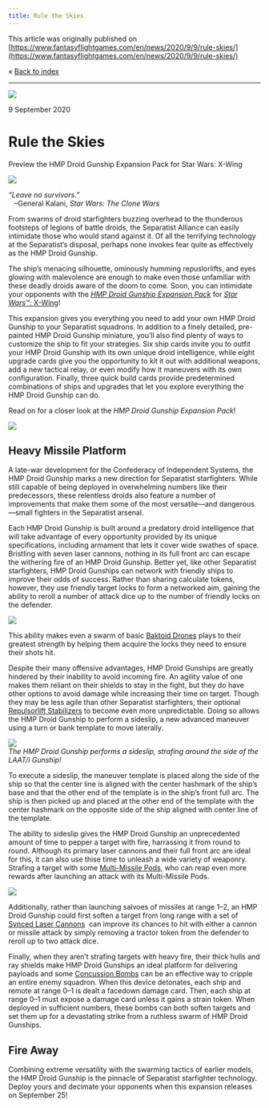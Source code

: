 ```yaml
---
title: Rule the Skies
---
```


This article was originally published on [https://www.fantasyflightgames.com/en/news/2020/9/9/rule-skies/](https://www.fantasyflightgames.com/en/news/2020/9/9/rule-skies/)

&laquo; [Back to index](../index.md)

---

![](1ad63d0ff29e24ca0cc02cb518690ee7.jpg)

9 September 2020

Rule the Skies
==============

Preview the HMP Droid Gunship Expansion Pack for Star Wars: X-Wing

![](dab89fd4b251a0c8770f716ff7367b16.png)

_“Leave no survivors.”_  
   –General Kalani, _Star Wars: The Clone Wars_

From swarms of droid starfighters buzzing overhead to the thunderous footsteps of legions of battle droids, the Separatist Alliance can easily intimidate those who would stand against it. Of all the terrifying technology at the Separatist’s disposal, perhaps none invokes fear quite as effectively as the HMP Droid Gunship.

The ship’s menacing silhouette, ominously humming repuslorlifts, and eyes glowing with malevolence are enough to make even those unfamiliar with these deadly droids aware of the doom to come. Soon, you can intimidate your opponents with the _[HMP Droid Gunship Expansion Pack](https://www.fantasyflightgames.com/en/products/x-wing-second-edition/products/hmp-droid-gunship-expansion-pack/)_ for [_Star Wars_™: X-Wing](https://www.fantasyflightgames.com/en/products/x-wing-second-edition/)!

This expansion gives you everything you need to add your own HMP Droid Gunship to your Separatist squadrons. In addition to a finely detailed, pre-painted HMP Droid Gunship miniature, you’ll also find plenty of ways to customize the ship to fit your strategies. Six ship cards invite you to outfit your HMP Droid Gunship with its own unique droid intelligence, while eight upgrade cards give you the opportunity to kit it out with additional weapons, add a new tactical relay, or even modify how it maneuvers with its own configuration. Finally, three quick build cards provide predetermined combinations of ships and upgrades that let you explore everything the HMP Droid Gunship can do.

Read on for a closer look at the _HMP Droid Gunship Expansion Pack_!

![](6ebd9fa73a49c90465bdd84a9f0ecf7a.png)

Heavy Missile Platform
----------------------

A late-war development for the Confederacy of Independent Systems, the HMP Droid Gunship marks a new direction for Separatist starfighters. While still capable of being deployed in overwhelming numbers like their predecessors, these relentless droids also feature a number of improvements that make them some of the most versatile—and dangerous—small fighters in the Separatist arsenal.  

Each HMP Droid Gunship is built around a predatory droid intelligence that will take advantage of every opportunity provided by its unique specifications, including armament that lets it cover wide swathes of space. Bristling with seven laser cannons, nothing in its full front arc can escape the withering fire of an HMP Droid Gunship. Better yet, like other Separatist starfighters, HMP Droid Gunships can network with friendly ships to improve their odds of success. Rather than sharing calculate tokens, however, they use friendly target locks to form a networked aim, gaining the ability to reroll a number of attack dice up to the number of friendly locks on the defender.

![](79c7b17b1a69a61defc653f4f0b1e03a.png)

This ability makes even a swarm of basic [Baktoid Drones](7d709580e33243b9792d8b36b15e7e7a.png) plays to their greatest strength by helping them acquire the locks they need to ensure their shots hit.

Despite their many offensive advantages, HMP Droid Gunships are greatly hindered by their inability to avoid incoming fire. An agility value of one makes them reliant on their shields to stay in the fight, but they do have other options to avoid damage while increasing their time on target. Though they may be less agile than other Separatist starfighters, their optional  [Repulsorlift Stabilizers](bbc3655a5e5e51f5bd261803807e0493.png) to become even more unpredictable. Doing so allows the HMP Droid Gunship to perform a sideslip, a new advanced maneuver using a turn or bank template to move laterally.

![](33ca29a752662f80c541f2aa48225d63.jpg)  
_The HMP Droid Gunship performs a sideslip, strafing around the side of the LAAT/i Gunship!_

To execute a sideslip, the maneuver template is placed along the side of the ship so that the center line is aligned with the center hashmark of the ship’s base and that the other end of the template is in the ship’s front full arc. The ship is then picked up and placed at the other end of the template with the center hashmark on the opposite side of the ship aligned with center line of the template.

The ability to sideslip gives the HMP Droid Gunship an unprecedented amount of time to pepper a target with fire, harrassing it from round to round. Although its primary laser cannons and their full front arc are ideal for this, it can also use thise time to unleash a wide variety of weaponry. Strafing a target with some [Multi-Missile Pods,](8b40b8f8cacf25e95cdf3ea49353334e.png) who can reap even more rewards after launching an attack with its Multi-Missile Pods.

![](ad906da1fea56155ac038de6eee68acb.png)

Additionally, rather than launching salvoes of missiles at range 1–2, an HMP Droid Gunship could first soften a target from long range with a set of [Synced Laser Cannons](9e8b279a1a916a68a8b9fa0a93beeb3b.png)  can improve its chances to hit with either a cannon or missile attack by simply removing a tractor token from the defender to reroll up to two attack dice.

Finally, when they aren’t strafing targets with heavy fire, their thick hulls and ray shields make HMP Droid Gunships an ideal platform for delivering payloads and some [Concussion Bombs](261ce14c36f77ff8747d4a34a4ff80b3.png) can be an effective way to cripple an entire enemy squadron. When this device detonates, each ship and remote at range 0–1 is dealt a facedown damage card. Then, each ship at range 0–1 must expose a damage card unless it gains a strain token. When deployed in sufficient numbers, these bombs can both soften targets and set them up for a devastating strike from a ruthless swarm of HMP Droid Gunships.

Fire Away
---------

Combining extreme versatility with the swarming tactics of earlier models, the HMP Droid Gunship is the pinnacle of Separatist starfighter technology. Deploy yours and decimate your opponents when this expansion releases on September 25!